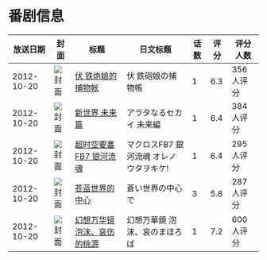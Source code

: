 # 番剧信息

|放送日期|封面|标题|日文标题|话数|评分|评分人数|
|---|---|---|---|---|---|---|
|2012-10-20|![封面](https://lain.bgm.tv/pic/cover/c/25/ad/37303_xavM2.jpg)|[伏 铁炮娘的捕物帐](https://bangumi.tv/subject/37303)|伏 鉄砲娘の捕物帳|1|6.3|356人评分|
|2012-10-20|![封面](https://lain.bgm.tv/pic/cover/c/2c/2c/41574_p99cc.jpg)|[新世界 未来篇](https://bangumi.tv/subject/41574)|アラタなるセカイ 未来編|1|6.4|384人评分|
|2012-10-20|![封面](https://lain.bgm.tv/pic/cover/c/8c/33/45624_poVpB.jpg)|[超时空要塞FB7 银河流魂](https://bangumi.tv/subject/45624)|マクロスFB7 銀河流魂 オレノウタヲキケ!|1|6.4|295人评分|
|2012-10-20|![封面](https://lain.bgm.tv/pic/cover/c/8e/3a/46834_Z8GH5.jpg)|[苍蓝世界的中心](https://bangumi.tv/subject/46834)|蒼い世界の中心で|3|5.8|287人评分|
|2012-10-20|![封面](https://lain.bgm.tv/pic/cover/c/b2/76/82770_IuO87.jpg)|[幻想万华镜 泡沫、哀伤的桃源](https://bangumi.tv/subject/82770)|幻想万華鏡 泡沫、哀のまほろば|1|7.2|600人评分|
